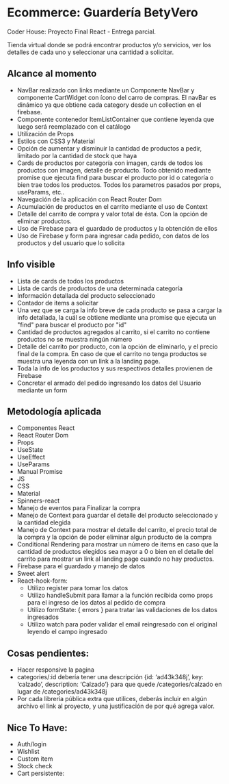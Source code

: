 # Ecommerce: Guardería BetyVero

Coder House: Proyecto Final React - Entrega parcial.

Tienda virtual donde se podrá encontrar productos y/o servicios, ver los detalles de cada uno y seleccionar una cantidad a solicitar.

## Alcance al momento

- NavBar realizado con links mediante un Componente NavBar y componente CartWidget con ícono del carro de compras. El navBar es dinámico ya que obtiene cada category desde un collection en el firebase.
- Componente contenedor ItemListContainer que contiene leyenda que luego será reemplazado con el catálogo
- Utilización de Props 
- Estilos con CSS3 y Material
- Opción de aumentar y disminuir la cantidad de productos a pedir, limitado por la cantidad de stock que haya
- Cards de productos por categoría con imagen, cards de todos los productos con imagen, detalle de producto. Todo obtenido mediante promise que ejecuta find para buscar el producto por id o categoría o bien trae todos los productos. Todos los parametros pasados por props, useParams, etc..
- Navegación de la aplicación con React Router Dom
- Acumulación de productos en el carrito mediante el uso de Context
- Detalle del carrito de compra y valor total de ésta. Con la opción de eliminar productos.
- Uso de Firebase para el guardado de productos y la obtención de ellos
- Uso de Firebase y form para ingresar cada pedido, con datos de los productos y del usuario que lo solicita

## Info visible
- Lista de cards de todos los productos
- Lista de cards de productos de una determinada categoría
- Información detallada del producto seleccionado
- Contador de items a solicitar
- Una vez que se carga la info breve de cada producto se pasa a cargar la info detallada, la cuál se obtiene mediante una promise que ejecuta un "find" para buscar el producto por "id"
- Cantidad de productos agregados al carrito, si el carrito no contiene productos no se muestra ningún número
- Detalle del carrito por producto, con la opción de eliminarlo, y el precio final de la compra. En caso de que el carrito no tenga productos se muestra una leyenda con un link a la landing page.
- Toda la info de los productos y sus respectivos detalles provienen de Firebase
- Concretar el armado del pedido ingresando los datos del Usuario mediante un form

## Metodología aplicada

- Componentes React 
- React Router Dom
- Props 
- UseState
- UseEffect
- UseParams
- Manual Promise
- JS
- CSS
- Material
- Spinners-react
- Manejo de eventos para Finalizar la compra
- Manejo de Context para guardar el detalle del producto seleccionado y la cantidad elegida
- Manejo de Context para mostrar el detalle del carrito, el precio total de la compra y la opción de poder eliminar algun producto de la compra
- Conditional Rendering para mostrar un número de items en caso que la cantidad de productos elegidos sea mayor a 0 o bien en el detalle del carrito para mostrar un link al landing page cuando no hay productos.
- Firebase para el guardado y manejo de datos
- Sweet alert
- React-hook-form:
    * Utilizo register para tomar los datos
    * Utilizo handleSubmit para llamar a la función recibida como props para el ingreso de los datos al pedido de compra
    * Utilizo formState: { errors } para tratar las validaciones de los datos ingresados
    * Utilizo watch para poder validar el email reingresado con el original leyendo el campo ingresado 

## Cosas pendientes:

- Hacer responsive la pagina
- categories/:id debería tener una descripción {id: ‘ad43k348j’, key: ‘calzado’, description: ‘Calzado’} para que quede /categories/calzado en lugar de /categories/ad43k348j
- Por cada librería pública extra que utilices, deberás incluir en algún archivo el link al proyecto, y una justificación de por qué agrega valor.

## Nice To Have:

- Auth/login
- Wishlist
- Custom item
- Stock check
- Cart persistente:
